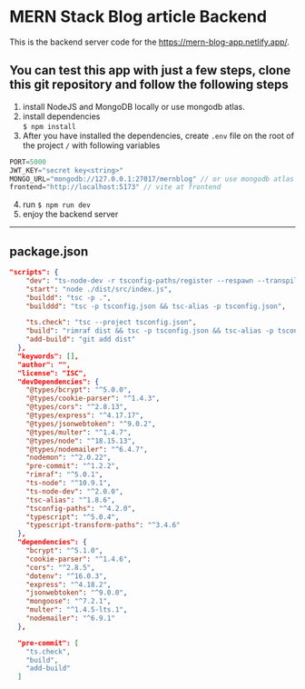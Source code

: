 # MERN Stack Blog article Backend
This is the backend server code for the https://mern-blog-app.netlify.app/. 


## You can test this app with just a few steps, clone this git repository and follow the following steps
                
1.  install NodeJS and MongoDB locally or use mongodb atlas.
2.  install dependencies  
`$ npm install`
3. After you have installed the dependencies, create `.env` file on the root of the project `/` with following variables
  
  ```javascript
PORT=5000
JWT_KEY="secret key<string>"
MONGO_URL="mongodb://127.0.0.1:27017/mernblog" // or use mongodb atlas
frontend="http://localhost:5173" // vite at frontend
  ```
4. run `$ npm run dev`
5. enjoy the backend server

----




## package.json
```json
"scripts": {
    "dev": "ts-node-dev -r tsconfig-paths/register --respawn --transpile-only ./src/index.ts",
    "start": "node ./dist/src/index.js",
    "buildd": "tsc -p .",
    "builddd": "tsc -p tsconfig.json && tsc-alias -p tsconfig.json",

    "ts.check": "tsc --project tsconfig.json",
    "build": "rimraf dist && tsc -p tsconfig.json && tsc-alias -p tsconfig.json",
    "add-build": "git add dist"
  },
  "keywords": [],
  "author": "",
  "license": "ISC",
  "devDependencies": {
    "@types/bcrypt": "^5.0.0",
    "@types/cookie-parser": "^1.4.3",
    "@types/cors": "^2.8.13",
    "@types/express": "^4.17.17",
    "@types/jsonwebtoken": "^9.0.2",
    "@types/multer": "^1.4.7",
    "@types/node": "^18.15.13",
    "@types/nodemailer": "^6.4.7",
    "nodemon": "^2.0.22",
    "pre-commit": "^1.2.2",
    "rimraf": "^5.0.1",
    "ts-node": "^10.9.1",
    "ts-node-dev": "^2.0.0",
    "tsc-alias": "^1.8.6",
    "tsconfig-paths": "^4.2.0",
    "typescript": "^5.0.4",
    "typescript-transform-paths": "^3.4.6"
  },
  "dependencies": {
    "bcrypt": "^5.1.0",
    "cookie-parser": "^1.4.6",
    "cors": "^2.8.5",
    "dotenv": "^16.0.3",
    "express": "^4.18.2",
    "jsonwebtoken": "^9.0.0",
    "mongoose": "^7.2.1",
    "multer": "^1.4.5-lts.1",
    "nodemailer": "^6.9.1"
  },

  "pre-commit": [
    "ts.check",
    "build",
    "add-build"
  ]
```

